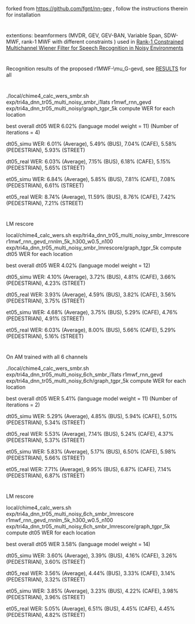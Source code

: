 forked from https://github.com/fgnt/nn-gev , follow the instructions therein for installation 

#

extentions: beamformers (MVDR, GEV, GEV-BAN, Variable Span, SDW-MWF, rank-1 MWF with different constraints ) used in [Rank-1 Constrained Multichannel Wiener Filter for Speech Recognition in Noisy Environments](https://arxiv.org/abs/1707.00201)

#
#

Recognition results of the proposed r1MWF-\mu_G-gevd, see [RESULTS](https://github.com/ZitengWang/nn_mask) for all

# 
 
./local/chime4_calc_wers_smbr.sh exp/tri4a_dnn_tr05_multi_noisy_smbr_i1lats r1mwf_rnn_gevd exp/tri4a_dnn_tr05_multi_noisy/graph_tgpr_5k
compute WER for each location

best overall dt05 WER 6.02% (language model weight = 11)
 (Number of iterations = 4)

dt05_simu WER: 6.01% (Average), 5.49% (BUS), 7.04% (CAFE), 5.58% (PEDESTRIAN), 5.93% (STREET)

dt05_real WER: 6.03% (Average), 7.15% (BUS), 6.18% (CAFE), 5.15% (PEDESTRIAN), 5.65% (STREET)

et05_simu WER: 6.84% (Average), 5.85% (BUS), 7.81% (CAFE), 7.08% (PEDESTRIAN), 6.61% (STREET)

et05_real WER: 8.74% (Average), 11.59% (BUS), 8.76% (CAFE), 7.42% (PEDESTRIAN), 7.21% (STREET)

#

LM rescore

local/chime4_calc_wers.sh exp/tri4a_dnn_tr05_multi_noisy_smbr_lmrescore r1mwf_rnn_gevd_rnnlm_5k_h300_w0.5_n100 exp/tri4a_dnn_tr05_multi_noisy_smbr_lmrescore/graph_tgpr_5k
compute dt05 WER for each location

best overall dt05 WER 4.02% (language model weight = 12)

dt05_simu WER: 4.10% (Average), 3.72% (BUS), 4.81% (CAFE), 3.66% (PEDESTRIAN), 4.23% (STREET)

dt05_real WER: 3.93% (Average), 4.59% (BUS), 3.82% (CAFE), 3.56% (PEDESTRIAN), 3.75% (STREET)

et05_simu WER: 4.68% (Average), 3.75% (BUS), 5.29% (CAFE), 4.76% (PEDESTRIAN), 4.91% (STREET)

et05_real WER: 6.03% (Average), 8.00% (BUS), 5.66% (CAFE), 5.29% (PEDESTRIAN), 5.16% (STREET)

#
#

On AM trained with all 6 channels

./local/chime4_calc_wers_smbr.sh exp/tri4a_dnn_tr05_multi_noisy_6ch_smbr_i1lats r1mwf_rnn_gevd exp/tri4a_dnn_tr05_multi_noisy_6ch/graph_tgpr_5k
compute WER for each location

best overall dt05 WER 5.41% (language model weight = 11)
 (Number of iterations = 2)

dt05_simu WER: 5.29% (Average), 4.85% (BUS), 5.94% (CAFE), 5.01% (PEDESTRIAN), 5.34% (STREET)

dt05_real WER: 5.53% (Average), 7.14% (BUS), 5.24% (CAFE), 4.37% (PEDESTRIAN), 5.37% (STREET)

et05_simu WER: 5.83% (Average), 5.17% (BUS), 6.50% (CAFE), 5.98% (PEDESTRIAN), 5.66% (STREET)

et05_real WER: 7.71% (Average), 9.95% (BUS), 6.87% (CAFE), 7.14% (PEDESTRIAN), 6.87% (STREET)

#

LM rescore

local/chime4_calc_wers.sh exp/tri4a_dnn_tr05_multi_noisy_6ch_smbr_lmrescore r1mwf_rnn_gevd_rnnlm_5k_h300_w0.5_n100 exp/tri4a_dnn_tr05_multi_noisy_6ch_smbr_lmrescore/graph_tgpr_5k
compute dt05 WER for each location

best overall dt05 WER 3.58% (language model weight = 14)

dt05_simu WER: 3.60% (Average), 3.39% (BUS), 4.16% (CAFE), 3.26% (PEDESTRIAN), 3.60% (STREET)

dt05_real WER: 3.56% (Average), 4.44% (BUS), 3.33% (CAFE), 3.14% (PEDESTRIAN), 3.32% (STREET)

et05_simu WER: 3.85% (Average), 3.23% (BUS), 4.22% (CAFE), 3.98% (PEDESTRIAN), 3.96% (STREET)

et05_real WER: 5.05% (Average), 6.51% (BUS), 4.45% (CAFE), 4.45% (PEDESTRIAN), 4.82% (STREET)
 
